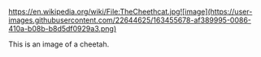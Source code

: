 https://en.wikipedia.org/wiki/File:TheCheethcat.jpg![image](https://user-images.githubusercontent.com/22644625/163455678-af389995-0086-410a-b08b-b8d5df0929a3.png)

This is an image of a cheetah.
